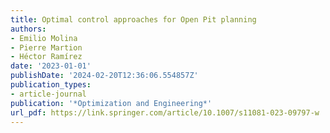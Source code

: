 ```yaml
---
title: Optimal control approaches for Open Pit planning
authors:
- Emilio Molina
- Pierre Martion
- Héctor Ramírez
date: '2023-01-01'
publishDate: '2024-02-20T12:36:06.554857Z'
publication_types:
- article-journal
publication: '*Optimization and Engineering*'
url_pdf: https://link.springer.com/article/10.1007/s11081-023-09797-w
---
```

